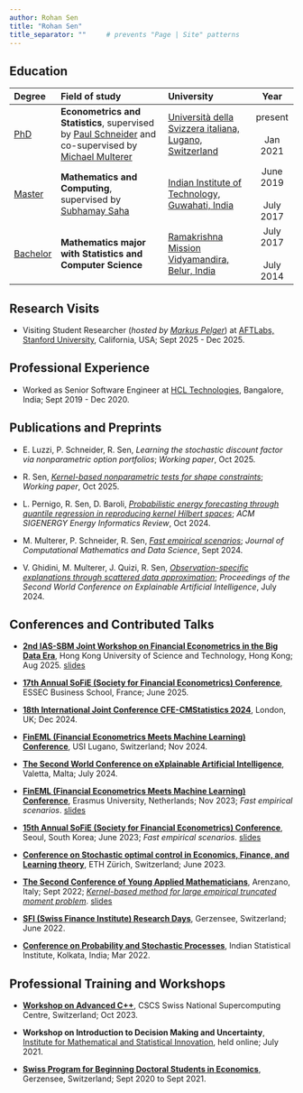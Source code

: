 ```yaml
---
author: Rohan Sen
title: "Rohan Sen"
title_separator: ""     # prevents "Page | Site" patterns
---
```


## Education

| Degree | Field of study | University | Year |
| :------ | :-------------- | :---------- | :----: |
| <u>PhD</u> | **Econometrics and Statistics**, supervised by [Paul Schneider](https://sites.google.com/view/paul-schneider) and co-supervised by [Michael Multerer](https://muchip.github.io) | [Università della Svizzera italiana, Lugano, Switzerland](https://www.usi.ch/en) | present <br> <i class="fas fa-long-arrow-alt-up"></i> <br> Jan 2021 |
| <u>Master</u> | **Mathematics and Computing**, supervised by [Subhamay Saha](https://sites.google.com/site/sahasubhamay86/)| [Indian Institute of Technology, Guwahati, India](https://www.iitg.ac.in/) | June 2019 <br> <i class="fas fa-long-arrow-alt-up" style="text-align: center;"></i> <br> July 2017 |
| <u>Bachelor</u>   | **Mathematics major with Statistics and Computer Science** | [Ramakrishna Mission Vidyamandira, Belur, India](https://sites.google.com/view/vidyamandira-math) | July 2017 <br> <i class="fas fa-long-arrow-alt-up" style="text-align: center;"></i> <br> July 2014 |


## Research Visits
- Visiting Student Researcher (*hosted by [Markus Pelger](https://mpelger.people.stanford.edu/)*) at [AFTLabs, Stanford University](https://fintech.stanford.edu/), California, USA; Sept 2025 - Dec 2025.


## Professional Experience
- Worked as Senior Software Engineer at [HCL Technologies](https://www.hcltech.com/), Bangalore, India; Sept 2019 - Dec 2020.


## Publications and Preprints 
- E. Luzzi, P. Schneider, R. Sen, *Learning the stochastic discount factor via nonparametric option portfolios*; *Working paper*, Oct 2025.

- R. Sen, [*Kernel-based nonparametric tests for shape constraints*](https://arxiv.org/html/2510.16745v2); *Working paper*, Oct 2025.

- L. Pernigo, R. Sen, D. Baroli, [*Probabilistic energy forecasting through quantile regression in reproducing kernel Hilbert spaces*](https://energy.acm.org/eir/probabilistic-energy-forecasting-through-quantile-regression-in-reproducing-kernel-hilbert-spaces/); *ACM SIGENERGY Energy Informatics Review*, Oct 2024.

- M. Multerer, P. Schneider, R. Sen, [*Fast empirical scenarios*](https://www.sciencedirect.com/science/article/pii/S2772415824000105?via%3Dihub); *Journal of Computational Mathematics and Data Science*, Sept 2024.

- V. Ghidini, M. Multerer, J. Quizi, R. Sen, [*Observation-specific explanations through scattered data approximation*](https://link.springer.com/chapter/10.1007/978-3-031-63797-1_17); *Proceedings of the Second World Conference on Explainable Artificial Intelligence*, July 2024.


## Conferences and Contributed Talks

- [**2nd IAS-SBM Joint Workshop on Financial Econometrics in the Big Data Era**](https://calendar.hkust.edu.hk/events/2nd-hkust-ias-sbm-joint-workshop-financial-econometrics-big-data-era), Hong Kong University of Science and Technology, Hong Kong; Aug 2025. [slides](assets/slides/HKUST.pdf)

- [**17th Annual SoFiE (Society for Financial Econometrics) Conference**](https://sites.google.com/essec.edu/sofie-conference-2025/home), ESSEC Business School, France; June 2025.

- [**18th International Joint Conference CFE-CMStatistics 2024**](https://www.cmstatistics.org/CFECMStatistics2024/), London, UK; Dec 2024.

- [**FinEML (Financial Econometrics Meets Machine Learning) Conference**](https://www.eco.usi.ch/en/feeds/9787), USI Lugano, Switzerland; Nov 2024.

- [**The Second World Conference on eXplainable Artificial Intelligence**](https://xaiworldconference.com/2024/), Valetta, Malta; July 2024.

- [**FinEML (Financial Econometrics Meets Machine Learning) Conference**](https://www.eur.nl/en/ese/events/fineml-2023-11-10), Erasmus University, Netherlands; Nov 2023; *Fast empirical scenarios*. [slides](assets/slides/FinEML.pdf)

- [**15th Annual SoFiE (Society for Financial Econometrics) Conference**](https://sofie2023seoul.skku.edu/sofie/index.do), Seoul, South Korea; June 2023; *Fast empirical scenarios*. [slides](assets/slides/SoFiE.pdf)

- [**Conference on Stochastic optimal control in Economics, Finance, and Learning theory**](https://math.ethz.ch/fim/activities/conferences/past-conferences/2023/stochastic-optimal-control.html), ETH Zürich, Switzerland; June 2023.

- [**The Second Conference of Young Applied Mathematicians**](https://www.uzerbinati.eu/Conference/2022/index.html), Arenzano, Italy; Sept 2022; [*Kernel-based method for large empirical truncated moment problem*](https://www.youtube.com/watch?v=GTkvT23VM7c&t=1807s&ab_channel=YAMCConferenceofYoungAppliedMathematicians). [slides](assets/slides/YAMC.pdf)
  
- [**SFI (Swiss Finance Institute) Research Days**](https://www.sfi.ch/en/faculty/research-days), Gerzensee, Switzerland; June 2022.

- [**Conference on Probability and Stochastic Processes**](https://www.isid.ac.in/~rlkconf2022/program.php), Indian Statistical Institute, Kolkata, India; Mar 2022.


## Professional Training and Workshops

- [**Workshop on Advanced C++**](https://www.cscs.ch/events/events/event-detail?tx_cscsevents_pi1%5Bcontroller%5D=Event&tx_cscsevents_pi1%5Bevent%5D=158&cHash=17332c5f60688455e04eaa96a49d669f), CSCS Swiss National Supercomputing Centre, Switzerland; Oct 2023.

- **Workshop on Introduction to Decision Making and Uncertainty**, [Institute for Mathematical and Statistical Innovation](https://www.imsi.institute), held online; July 2021.

- [**Swiss Program for Beginning Doctoral Students in Economics**](https://szgerzensee.ch/courses/bdp), Gerzensee, Switzerland; Sept 2020 to Sept 2021.


